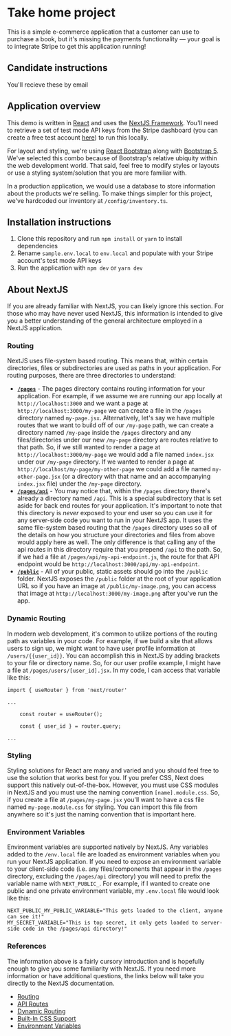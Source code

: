 # Take home project

This is a simple e-commerce application that a customer can use to purchase a book, but it's missing the payments functionality — your goal is to integrate Stripe to get this application running!

## Candidate instructions

You'll recieve these by email

## Application overview

This demo is written in [React](https://reactjs.org/) and uses the [NextJS Framework](https://nextjs.org/). You'll need to retrieve a set of test mode API keys from the Stripe dashboard (you can create a free test account [here](https://dashboard.stripe.com/register)) to run this locally.

For layout and styling, we're using [React Bootstrap](https://react-bootstrap.github.io/) along with [Bootstrap 5](https://getbootstrap.com/docs/5.0/getting-started/introduction/). We've selected this combo because of Bootstrap's relative ubiquity within the web development world. That said, feel free to modify styles or layouts or use a styling system/solution that you are more familiar with.

In a production application, we would use a database to store information about the products we're selling. To make things simpler for this project, we've hardcoded our inventory at `/config/inventory.ts`.

## Installation instructions

1. Clone this repository and run `npm install` or `yarn` to install dependencies
2. Rename `sample.env.local` to `env.local` and populate with your Stripe account's test mode API keys
3. Run the application with `npm dev` or `yarn dev`

## About NextJS

If you are already familiar with NextJS, you can likely ignore this section. For those who may have never used NextJS, this information is intended to give you a better understanding of the general architecture employed in a NextJS application.

### Routing

NextJS uses file-system based routing. This means that, within certain directories, files or subdirectories are used as paths in your application. For routing purposes, there are three directories to understand:

- **[`/pages`](/pages/)** - The pages directory contains routing information for your application. For example, if we assume we are running our app locally at `http://localhost:3000` and we want a page at `http://localhost:3000/my-page` we can create a file in the `/pages` directory named `my-page.jsx`. Alternatively, let's say we have multiple routes that we want to build off of our `/my-page` path, we can create a directory named `/my-page` inside the `/pages` directory and any files/directories under our new `/my-page` directory are routes relative to that path. So, if we still wanted to render a page at `http://localhost:3000/my-page` we would add a file named `index.jsx` under our `/my-page` directory. If we wanted to render a page at `http://localhost/my-page/my-other-page` we could add a file named `my-other-page.jsx` (or a directory with that name and an accompanying `index.jsx` file) under the `/my-page` directory.
- **[`/pages/api`](/pages/api)** - You may notice that, within the `/pages` directory there's already a directory named `/api`. This is a special subdirectory that is set aside for back end routes for your application. It's important to note that this directory is _never_ exposed to your end user so you can use it for any server-side code you want to run in your NextJS app. It uses the same file-system based routing that the `/pages` directory uses so all of the details on how you structure your directories and files from above would apply here as well. The only difference is that calling any of the api routes in this directory require that you prepend `/api` to the path. So, if we had a file at `/pages/api/my-api-endpoint.js`, the route for that API endpoint would be `http://localhost:3000/api/my-api-endpoint`.
- **[`/public`](/public/)** - All of your public, static assets should go into the `/public` folder. NextJS exposes the `/public` folder at the root of your application URL so if you have an image at `/public/my-image.png`, you can access that image at `http://localhost:3000/my-image.png` after you've run the app.

### Dynamic Routing

In modern web development, it's common to utilize portions of the routing path as variables in your code. For example, if we build a site that allows users to sign up, we might want to have user profile information at `/users/{{user_id}}`. You can accomplish this in NextJS by adding brackets to your file or directory name. So, for our user profile example, I might have a file at `/pages/users/[user_id].jsx`. In my code, I can access that variable like this:

```React
import { useRouter } from 'next/router'

...

    const router = useRouter();

    const { user_id } = router.query;

...
```

### Styling

Styling solutions for React are many and varied and you should feel free to use the solution that works best for you. If you prefer CSS, Next does support this natively out-of-the-box. However, you must use CSS modules in NextJS and you must use the naming convention `[name].module.css`. So, if you create a file at `/pages/my-page.jsx` you'll want to have a css file named `my-page.module.css` for styling. You can import this file from anywhere so it's just the naming convention that is important here.

### Environment Variables

Environment variables are supported natively by NextJS. Any variables added to the `/env.local` file are loaded as environment variables when you run your NextJS application. If you need to expose an environment variable to your client-side code (i.e. any files/components that appear in the `/pages` directory, excluding the `/pages/api` directory) you will need to prefix the variable name with `NEXT_PUBLIC_`. For example, if I wanted to create one public and one private environment variable, my `.env.local` file would look like this:

```Shell
NEXT_PUBLIC_MY_PUBLIC_VARIABLE="This gets loaded to the client, anyone can see it!"
MY_SECRET_VARIABLE="This is top secret, it only gets loaded to server-side code in the /pages/api directory!"
```

### References

The information above is a fairly cursory introduction and is hopefully enough to give you some familiarity with NextJS. If you need more information or have additional questions, the links below will take you directly to the NextJS documentation.

- [Routing](https://nextjs.org/docs/routing/introduction)
- [API Routes](https://nextjs.org/docs/api-routes/introduction)
- [Dynamic Routing](https://nextjs.org/docs/routing/dynamic-routes)
- [Built-In CSS Support](https://nextjs.org/docs/basic-features/built-in-css-support)
- [Environment Variables](https://nextjs.org/docs/basic-features/environment-variables)
